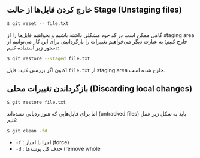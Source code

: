 ## خارج کردن فایل‌ها از حالت Stage (Unstaging files)

```bash
$ git reset -- file.txt
```

گاهی ممکن است در کد خود مشکلی داشته باشیم و بخواهیم فایل‌ها را از staging area خارج کنیم؛ به عبارت دیگر می‌خواهیم تغییرات را بازگردانیم.
برای این کار می‌توانیم از دستور زیر استفاده کنیم:

```bash
$ git restore --staged file.txt
```
اکنون اگر بررسی کنید، فایل `file.txt` از staging area خارج شده است.

## بازگرداندن تغییرات محلی (Discarding local changes)

```bash
$ git restore file.txt
```

اما برای فایل‌هایی که هنوز ردیابی نشده‌اند (untracked files) باید به شکل زیر عمل کنیم:

```bash
$ git clean -fd
```

- `-f` : اجرا با اجبار (force)
- `-d` : حذف کل پوشه‌ها (remove whole